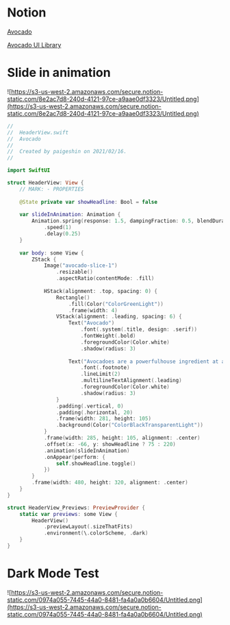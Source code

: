 # Notion

[Avocado](https://www.notion.so/Avocado-75cd0407dc5e414aab2ed6840c9d7058)

[Avocado UI Library](https://www.notion.so/Avocado-UI-Library-b23761a457154a6bb3e5b22478b283a3)

# Slide in animation

![https://s3-us-west-2.amazonaws.com/secure.notion-static.com/8e2ac7d8-240d-4121-97ce-a9aae0df3323/Untitled.png](https://s3-us-west-2.amazonaws.com/secure.notion-static.com/8e2ac7d8-240d-4121-97ce-a9aae0df3323/Untitled.png)

```swift
//
//  HeaderView.swift
//  Avocado
//
//  Created by paigeshin on 2021/02/16.
//

import SwiftUI

struct HeaderView: View {
    // MARK: - PROPERTIES
    
    @State private var showHeadline: Bool = false
    
    var slideInAnimation: Animation {
        Animation.spring(response: 1.5, dampingFraction: 0.5, blendDuration: 0.5)
            .speed(1)
            .delay(0.25)
    }
    
    var body: some View {
        ZStack {
            Image("avocado-slice-1")
                .resizable()
                .aspectRatio(contentMode: .fill)
            
            HStack(alignment: .top, spacing: 0) {
                Rectangle()
                    .fill(Color("ColorGreenLight"))
                    .frame(width: 4)
                VStack(alignment: .leading, spacing: 6) {
                    Text("Avocado")
                        .font(.system(.title, design: .serif))
                        .fontWeight(.bold)
                        .foregroundColor(Color.white)
                        .shadow(radius: 3)
                    
                    Text("Avocadoes are a powerfulhouse ingredient at anyone.")
                        .font(.footnote)
                        .lineLimit(2)
                        .multilineTextAlignment(.leading)
                        .foregroundColor(Color.white)
                        .shadow(radius: 3)
                }
                .padding(.vertical, 0)
                .padding(.horizontal, 20)
                .frame(width: 281, height: 105)
                .background(Color("ColorBlackTransparentLight"))
            }
            .frame(width: 285, height: 105, alignment: .center)
            .offset(x: -66, y: showHeadline ? 75 : 220)
            .animation(slideInAnimation)
            .onAppear(perform: {
                self.showHeadline.toggle()
            })
        }
        .frame(width: 480, height: 320, alignment: .center)
    }
}

struct HeaderView_Previews: PreviewProvider {
    static var previews: some View {
        HeaderView()
            .previewLayout(.sizeThatFits)
            .environment(\.colorScheme, .dark)
    }
}
```

# Dark Mode Test

![https://s3-us-west-2.amazonaws.com/secure.notion-static.com/0974a055-7445-44a0-8481-fa4a0a0b6604/Untitled.png](https://s3-us-west-2.amazonaws.com/secure.notion-static.com/0974a055-7445-44a0-8481-fa4a0a0b6604/Untitled.png)